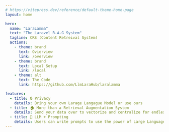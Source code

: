 ```yaml
---
# https://vitepress.dev/reference/default-theme-home-page
layout: home

hero:
  name: "LaraLamma"
  text: "The Laravel R.A.G System"
  tagline: CRS (Content Retreival System)
  actions:
    - theme: brand
      text: Ovierview
      link: /overview
    - theme: brand
      text: Local Setup
      link: /local
    - theme: alt
      text: The Code
      link: https://github.com/LlmLaraHub/laralamma

features:
  - title: 🔒 Privacy
    details: Bring your own Larage Langague Model or use ours
  - title: 🏠 More than a Retrieval Augmentation System 
    details: Send your data over to vectorize and centralize for endless uses
  - title: 💪 LLM + Prompting
    details: Users can write prompts to use the power of Large Language Models
---
```


